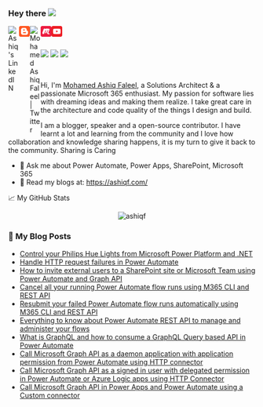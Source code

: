 ### Hey there <img src="https://media.giphy.com/media/hvRJCLFzcasrR4ia7z/giphy.gif" width="25px">
<a href="https://www.linkedin.com/in/ashiqf/">
  <img align="left" alt="Ashiq's LinkedIN" width="22px" src="https://raw.githubusercontent.com/peterthehan/peterthehan/master/assets/linkedin.svg" />
</a>
<a href="https://ashiqf.com">
  <img align="left" alt="Mohamed Ashiq Faleel | Blog" width="22px" src="https://github.com/edent/SuperTinyIcons/blob/master/images/svg/blogger.svg" />
</a>
<a href="https://twitter.com/AshiqfFaleel">
  <img align="left" alt="Mohamed Ashiq Faleel | Twitter" width="22px" src="https://raw.githubusercontent.com/peterthehan/peterthehan/master/assets/twitter.svg" />
</a>
<a href="https://www.meetup.com/cloudjourneyusergroup">
  <img align="left" alt="Cloud Journey User Group" width="22px" src="https://github.com/edent/SuperTinyIcons/blob/master/images/svg/meetup.svg" />
</a>
<a href="https://www.youtube.com/channel/UC8jaFS5wRoWiJovftvBXcQw">
  <img align="left" alt="Mohamed Ashiq Faleel Youtube Channel" width="22px" src="https://github.com/edent/SuperTinyIcons/blob/master/images/svg/youtube.svg" />
</a><br /><br />

![](https://img.shields.io/badge/Microsoft-MCT-red)
![](https://img.shields.io/badge/Microsoft%20365-Consultant-red)
![](https://img.shields.io/badge/Power%20Platform-Consultant-maroon)


<br />

Hi, I'm [Mohamed Ashiq Faleel](https://ashiqf.com/), a Solutions Architect & a passionate Microsoft 365 enthusiast. My passion for software lies with dreaming ideas and making them realize. I take great care in the architecture and code quality of the things I design and build.

I am a blogger, speaker and a open-source contributor. I have learnt a lot and learning from the community and I love how collaboration and knowledge sharing happens, it is my turn to give it back to the community. Sharing is Caring
- 💬 Ask me about Power Automate, Power Apps, SharePoint, Microsoft 365
- 📰 Read my blogs at: https://ashiqf.com/

📈 My GitHub Stats

<p align="center"> <img src="https://github-readme-stats.vercel.app/api?username=ashiqf&show_icons=true&theme=gotham" alt="ashiqf" />
  
### 📙 My Blog Posts
<!--START_SECTION:feed-->
* [Control your Philips Hue Lights from Microsoft Power Platform and .NET](https:&#x2F;&#x2F;ashiqf.com&#x2F;2021&#x2F;06&#x2F;25&#x2F;control-your-philips-hue-lights-from-microsoft-power-platform-and-net&#x2F;)
* [Handle HTTP request failures in Power Automate](https:&#x2F;&#x2F;ashiqf.com&#x2F;2021&#x2F;06&#x2F;12&#x2F;handle-http-request-failures-in-power-automate&#x2F;)
* [How to invite external users to a SharePoint site or Microsoft Team using Power Automate and Graph API](https:&#x2F;&#x2F;ashiqf.com&#x2F;2021&#x2F;05&#x2F;26&#x2F;how-to-invite-external-users-to-a-sharepoint-site-or-microsoft-team-using-power-automate-and-graph-api&#x2F;)
* [Cancel all your running Power Automate flow runs using M365 CLI and REST API](https:&#x2F;&#x2F;ashiqf.com&#x2F;2021&#x2F;05&#x2F;16&#x2F;cancel-all-your-running-power-automate-flow-runs-using-m365-cli-and-rest-api&#x2F;)
* [Resubmit your failed Power Automate flow runs automatically using M365 CLI and REST API](https:&#x2F;&#x2F;ashiqf.com&#x2F;2021&#x2F;05&#x2F;09&#x2F;resubmit-your-failed-power-automate-flow-runs-automatically-using-m365-cli-and-rest-api&#x2F;)
* [Everything to know about Power Automate REST API to manage and administer your flows](https:&#x2F;&#x2F;ashiqf.com&#x2F;2021&#x2F;05&#x2F;09&#x2F;everything-to-know-about-power-automate-rest-api-to-manage-and-administer-your-flows&#x2F;)
* [What is GraphQL and how to consume a GraphQL Query based API in Power Automate](https:&#x2F;&#x2F;ashiqf.com&#x2F;2021&#x2F;04&#x2F;25&#x2F;what-is-graphql-and-how-to-consume-a-graphql-query-based-api-in-power-automate&#x2F;)
* [Call Microsoft Graph API as a daemon application with application permission from Power Automate using HTTP connector](https:&#x2F;&#x2F;ashiqf.com&#x2F;2021&#x2F;03&#x2F;16&#x2F;call-microsoft-graph-api-as-a-daemon-application-with-application-permission-from-power-automate-using-http-connector&#x2F;)
* [Call Microsoft Graph API as a signed in user with delegated permission in Power Automate or Azure Logic apps using HTTP Connector](https:&#x2F;&#x2F;ashiqf.com&#x2F;2021&#x2F;03&#x2F;16&#x2F;call-microsoft-graph-api-as-a-signed-in-user-with-delegated-permission-in-power-automate-or-azure-logic-apps-using-http-connector&#x2F;)
* [Call Microsoft Graph API in Power Apps and Power Automate using a Custom connector](https:&#x2F;&#x2F;ashiqf.com&#x2F;2021&#x2F;03&#x2F;16&#x2F;call-microsoft-graph-api-in-power-apps-and-power-automate-using-a-custom-connector&#x2F;)
<!--END_SECTION:feed-->
